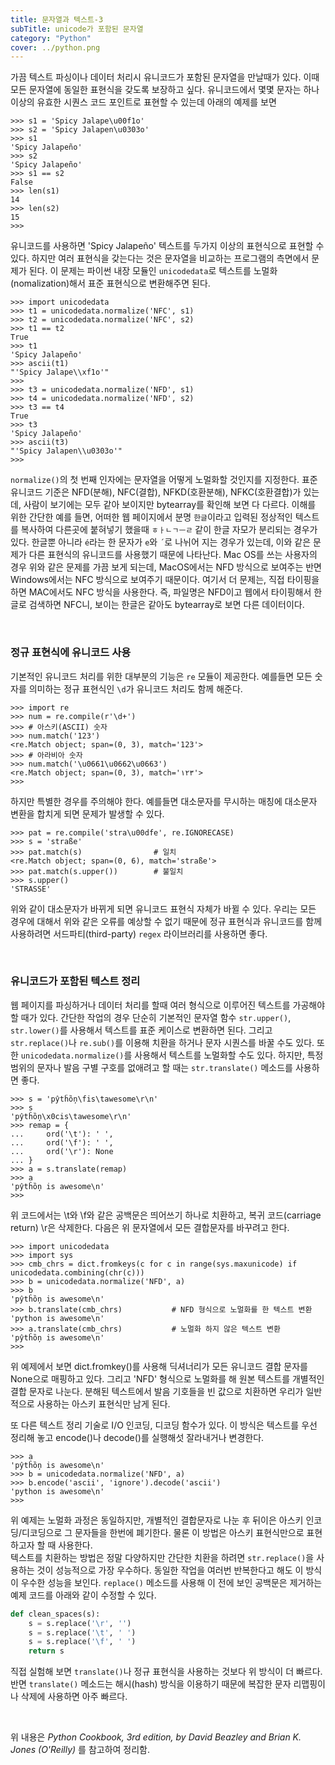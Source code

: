 ```yaml
---
title: 문자열과 텍스트-3
subTitle: unicode가 포함된 문자열 
category: "Python"
cover: ../python.png
---
```

가끔 텍스트 파싱이나 데이터 처리시 유니코드가 포함된 문자열을 만날때가 있다. 이때 모든 문자열에 동일한 표현식을 갖도록 보장하고 싶다. 유니코드에서 몇몇 문자는 하나 이상의 유효한 시퀀스 코드 포인트로 표현할 수 있는데 아래의 예제를 보면
```
>>> s1 = 'Spicy Jalape\u00f1o'
>>> s2 = 'Spicy Jalapen\u0303o'
>>> s1
'Spicy Jalapeño'
>>> s2
'Spicy Jalapeño'
>>> s1 == s2
False
>>> len(s1)
14
>>> len(s2)
15
>>> 
```
유니코드를 사용하면 'Spicy Jalapeño' 텍스트를 두가지 이상의 표현식으로 표현할 수 있다. 하지만 여러 표현식을 갖는다는 것은 문자열을 비교하는 프로그램의 측면에서 문제가 된다. 이 문제는 파이썬 내장 모듈인 `unicodedata`로 텍스트를 노멀화(nomalization)해서 표준 표현식으로 변환해주면 된다.
```
>>> import unicodedata
>>> t1 = unicodedata.normalize('NFC', s1)
>>> t2 = unicodedata.normalize('NFC', s2)
>>> t1 == t2
True
>>> t1
'Spicy Jalapeño'
>>> ascii(t1)
"'Spicy Jalape\\xf1o'"
>>> 
>>> t3 = unicodedata.normalize('NFD', s1)
>>> t4 = unicodedata.normalize('NFD', s2)
>>> t3 == t4
True
>>> t3
'Spicy Jalapeño'
>>> ascii(t3)
"'Spicy Jalapen\\u0303o'"
>>>
```
`normalize()`의 첫 번째 인자에는 문자열을 어떻게 노멀화할 것인지를 지정한다. 표준 유니코드 기준은 NFD(분해), NFC(결합), NFKD(호환분해), NFKC(호환결합)가 있는데, 사람이 보기에는 모두 같아 보이지만 bytearray를 확인해 보면 다 다르다. 이해를 위한 간단한 예를 들면, 어떠한 웹 페이지에서 분명 `한글`이라고 입력된 정상적인 텍스트를 복사하여 다른곳에 붙혀넣기 했을때 `ㅎㅏㄴㄱㅡㄹ` 같이 한글 자모가 분리되는 경우가 있다. 한글뿐 아니라 `é`라는 한 문자가  `e`와 `´`로 나뉘어 지는 경우가 있는데, 이와 같은 문제가 다른 표현식의 유니코드를 사용했기 때문에 나타난다. Mac OS를 쓰는 사용자의 경우 위와 같은 문제를 가끔 보게 되는데, MacOS에서는 NFD 방식으로 보여주는 반면 Windows에서는 NFC 방식으로 보여주기 때문이다. 여기서 더 문제는, 직접 타이핑을 하면 MAC에서도 NFC 방식을 사용한다. 즉, 파일명은 NFD이고 웹에서 타이핑해서 한글로 검색하면 NFC니, 보이는 한글은 같아도 bytearray로 보면 다른 데이터이다.

<br>


### 정규 표현식에 유니코드 사용
기본적인 유니코드 처리를 위한 대부분의 기능은 `re` 모듈이 제공한다. 예를들면 모든 숫자를 의미하는 정규 표현식인 `\d`가 유니코드 처리도 함께 해준다.
```
>>> import re
>>> num = re.compile(r'\d+')
>>> # 아스키(ASCII) 숫자
>>> num.match('123')
<re.Match object; span=(0, 3), match='123'>
>>> # 아라비아 숫자
>>> num.match('\u0661\u0662\u0663')
<re.Match object; span=(0, 3), match='١٢٣'>
>>> 
```
하지만 특별한 경우를 주의해야 한다. 예를들면 대소문자를 무시하는 매칭에 대소문자 변환을 합치게 되면 문제가 발생할 수 있다.
```
>>> pat = re.compile('stra\u00dfe', re.IGNORECASE)
>>> s = 'straße'
>>> pat.match(s)                # 일치
<re.Match object; span=(0, 6), match='straße'>
>>> pat.match(s.upper())        # 불일치
>>> s.upper()
'STRASSE'
```
위와 같이 대소문자가 바뀌게 되면 유니코드 표현식 자체가 바뀔 수 있다. 우리는 모든 경우에 대해서 위와 같은 오류를 예상할 수 없기 때문에 정규 표현식과 유니코드를 함께 사용하려면 서드파티(third-party) `regex` 라이브러리를 사용하면 좋다.

<br>


### 유니코드가 포함된 텍스트 정리
웹 페이지를 파싱하거나 데이터 처리를 할때 여러 형식으로 이루어진 텍스트를 가공해야할 때가 있다. 간단한 작업의 경우 단순히 기본적인 문자열 함수 `str.upper()`, `str.lower()`를 사용해서 텍스트를 표준 케이스로 변환하면 된다. 그리고 `str.replace()`나 `re.sub()`를 이용해 치환을 하거나 문자 시퀀스를 바꿀 수도 있다. 또한 `unicodedata.normalize()`를 사용해서 텍스트를 노멀화할 수도 있다. 하지만, 특정 범위의 문자나 발음 구별 구호를 없애려고 할 때는 `str.translate()` 메소드를 사용하면 좋다.
```
>>> s = 'pŷtĥȍņ\fis\tawesome\r\n'
>>> s
'pŷtĥȍņ\x0cis\tawesome\r\n'
>>> remap = {
...     ord('\t'): ' ',
...     ord('\f'): ' ',
...     ord('\r'): None
... }
>>> a = s.translate(remap)
>>> a
'pŷtĥȍņ is awesome\n'
>>> 
```
위 코드에서는 \t와 \f와 같은 공백문은 띄어쓰기 하나로 치환하고, 복귀 코드(carriage return) \r은 삭제한다. 다음은 위 문자열에서 모든 결합문자를 바꾸려고 한다.
```
>>> import unicodedata
>>> import sys
>>> cmb_chrs = dict.fromkeys(c for c in range(sys.maxunicode) if unicodedata.combining(chr(c)))
>>> b = unicodedata.normalize('NFD', a)
>>> b
'pŷtĥȍņ is awesome\n'
>>> b.translate(cmb_chrs)           # NFD 형식으로 노멀화를 한 텍스트 변환
'python is awesome\n'
>>> a.translate(cmb_chrs)           # 노멀화 하지 않은 텍스트 변환
'pŷtĥȍņ is awesome\n'
>>> 
```
위 예제에서 보면 dict.fromkey()를 사용해 딕셔너리가 모든 유니코드 결합 문자를 None으로 매핑하고 있다. 그리고 'NFD' 형식으로 노멀화를 해 원본 텍스트를 개별적인 결합 문자로 나눈다. 분해된 텍스트에서 발음 기호들을 빈 값으로 치환하면 우리가 일반적으로 사용하는 아스키 표현식만 남게 된다.

또 다른 텍스트 정리 기술로 I/O 인코딩, 디코딩 함수가 있다. 이 방식은 텍스트를 우선 정리해 놓고 encode()나 decode()를 실행해섯 잘라내거나 변경한다.
```
>>> a
'pŷtĥȍņ is awesome\n'
>>> b = unicodedata.normalize('NFD', a)
>>> b.encode('ascii', 'ignore').decode('ascii')
'python is awesome\n'
>>> 
```
위 예제는 노멀화 과정은 동일하지만, 개별적인 결합문자로 나눈 후 뒤이은 아스키 인코딩/디코딩으로 그 문자들을 한번에 폐기한다. 물론 이 방법은 아스키 표현식만으로 표현하고자 할 때 사용한다.
<br>
텍스트를 치환하는 방법은 정말 다양하지만 간단한 치환을 하려면 `str.replace()`을 사용하는 것이 성능적으로 가장 우수하다. 동일한 작업을 여러번 반복한다고 해도 이 방식이 우수한 성능을 보인다. `replace()` 메소드를 사용해 이 전에 보인 공백문은 제거하는 예제 코드를 아래와 같이 수정할 수 있다.
```python
def clean_spaces(s):
    s = s.replace('\r', '')
    s = s.replace('\t', ' ')
    s = s.replace('\f', ' ')
    return s
```
직접 실험해 보면 `translate()`나 정규 표현식을 사용하는 것보다 위 방식이 더 빠르다. 반면 `translate()` 메소드는 해시(hash) 방식을 이용하기 때문에 복잡한 문자 리맵핑이나 삭제에 사용하면 아주 빠르다.

<br>

위 내용은 *Python Cookbook, 3rd edition, by David Beazley and Brian K. Jones (O'Reilly)* 를 참고하여 정리함.